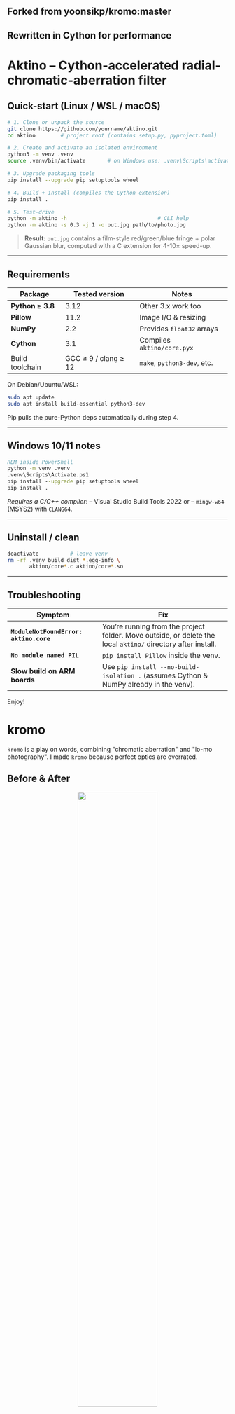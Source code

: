 ## Forked from yoonsikp/kromo:master

## Rewritten in Cython for performance


# Aktino – Cython-accelerated radial-chromatic-aberration filter

## Quick-start (Linux / WSL / macOS)

```bash
# 1. Clone or unpack the source
git clone https://github.com/yourname/aktino.git
cd aktino        # project root (contains setup.py, pyproject.toml)

# 2. Create and activate an isolated environment
python3 -m venv .venv
source .venv/bin/activate       # on Windows use: .venv\Scripts\activate.bat

# 3. Upgrade packaging tools
pip install --upgrade pip setuptools wheel

# 4. Build + install (compiles the Cython extension)
pip install .

# 5. Test-drive
python -m aktino -h                             # CLI help
python -m aktino -s 0.3 -j 1 -o out.jpg path/to/photo.jpg
````

> **Result:** `out.jpg` contains a film-style red/green/blue fringe +
> polar Gaussian blur, computed with a C extension for 4-10× speed-up.

---

## Requirements

| Package          | Tested version       | Notes                       |
| ---------------- | -------------------- | --------------------------- |
| **Python ≥ 3.8** | 3.12                 | Other 3.x work too          |
| **Pillow**       | 11.2                 | Image I/O & resizing        |
| **NumPy**        | 2.2                  | Provides `float32` arrays   |
| **Cython**       | 3.1                  | Compiles `aktino/core.pyx`  |
| Build toolchain  | GCC ≥ 9 / clang ≥ 12 | `make`, `python3-dev`, etc. |

On Debian/Ubuntu/WSL:

```bash
sudo apt update
sudo apt install build-essential python3-dev
```

Pip pulls the pure-Python deps automatically during step 4.

---

## Windows 10/11 notes

```cmd
REM inside PowerShell
python -m venv .venv
.venv\Scripts\Activate.ps1
pip install --upgrade pip setuptools wheel
pip install .
```

*Requires a C/C++ compiler*:
– Visual Studio Build Tools 2022 or
– `mingw-w64` (MSYS2) with `CLANG64`.

---

## Uninstall / clean

```bash
deactivate          # leave venv
rm -rf .venv build dist *.egg-info \
       aktino/core*.c aktino/core*.so
```

---

## Troubleshooting

| Symptom                                | Fix                                                                                                          |
| -------------------------------------- | ------------------------------------------------------------------------------------------------------------ |
| **`ModuleNotFoundError: aktino.core`** | You’re running from the project folder. Move outside, or delete the local `aktino/` directory after install. |
| **`No module named PIL`**              | `pip install Pillow` inside the venv.                                                                        |
| **Slow build on ARM boards**           | Use `pip install --no-build-isolation .` (assumes Cython & NumPy already in the venv).                       |

Enjoy!



# kromo
`kromo` is a play on words, combining "chromatic aberration" and "lo-mo photography". I made `kromo` because perfect optics are overrated.
## Before & After
<p align="center">
  <img src=https://github.com/yoonsikp/kromo/blob/master/beforeafter.gif?raw=true width=60%>
 </p>
 <p align="center">
  Image of Berries, 1.0 strength
</p>

## [More Images](https://github.com/yoonsikp/kromo/blob/master/gallery.md)

## Quick Start
```
$ pip3 install -r requirements.txt
$ python3 kromo.py -v flower.jpg 

Original Image: JPEG (1962, 2615) RGB
Dimensions must be odd numbers, cropping...
New Dimensions: (1961, 2615)
Completed in:  43.85s

```

## Usage
```
$ python3 kromo.py --help

usage: kromo.py [-h] [-s STRENGTH] [-j JITTER] [-y OVERLAY] [-n] [-o OUT] [-v]
                filename

Apply chromatic aberration and lens blur to images

positional arguments:
  filename              input filename

optional arguments:
  -h, --help            show this help message and exit
  -s STRENGTH, --strength STRENGTH
                        set blur/aberration strength, defaults to 1.0
  -j JITTER, --jitter JITTER
                        set color channel offset pixels, defaults to 0
  -y OVERLAY, --overlay OVERLAY
                        alpha of original image overlay, defaults to 0.0
  -n, --noblur          disable radial blur
  -o OUT, --out OUT     write to OUTPUT (supports multiple formats)
  -v, --verbose         print status messages
```

## Runtime
`kromo` is slow, just like how film photography used to be. Clone the repo for a blast from the past.

The time complexity is O(n), so a 12MP picture takes 4 times longer than a 3MP picture.

## See also
[Circular & radial blur](http://chemaguerra.com/circular-radial-blur/)

[Use depth-of-field and other lens effects](https://doc.babylonjs.com/how_to/using_depth-of-field_and_other_lens_effects)
